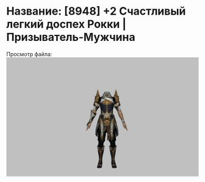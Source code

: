 # Название: [8948] +2 Счастливый легкий доспех Рокки | Призыватель-Мужчина

Просмотр файла:
![p080032.png](p080032.png)